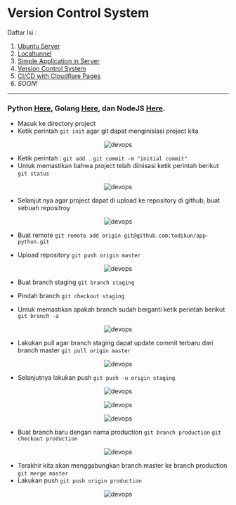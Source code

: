 # Version Control System

Daftar Isi :
  1. [Ubuntu Server](https://github.com/todikun/dev-ops/tree/main/ubuntu-server)
  2. [Localtunnel](https://github.com/todikun/dev-ops/tree/main/localtunnel)
  3. [Simple Application in Server](https://github.com/todikun/dev-ops/tree/main/application-in-server)
  4. [Version Control System](https://github.com/todikun/dev-ops/tree/main/vcs-basic)
  5. [CI/CD with Cloudflare Pages](https://github.com/todikun/dev-ops/blob/main/cicd-with-cloudflare)
  6. *SOON!*
---
### Python [Here](https://github.com/todikun/app-python), Golang [Here](https://github.com/todikun/app-golang), dan NodeJS [Here](https://github.com/todikun/app-nodejs).
   - Masuk ke directory project
   - Ketik perintah `git init` agar git dapat menginisiasi project kita
   
   <p align="center">
      <img src="./img/1.png" alt="devops" width"="650">
   </p>
   
   - Ketik perintah :
   `git add .`
   `git commit -m "initial commit"`
   - Untuk memastikan bahwa project telah diinisasi ketik perintah berikut `git status`
   
   <p align="center">
      <img src="./img/2.png" alt="devops" width"="650">
   </p>
   
   - Selanjut nya agar project dapat di upload ke repository di github, buat sebuah repositroy 
   
   <p align="center">
      <img src="./img/3.png" alt="devops" width"="650">
   </p>
   
   - Buat remote
   `git remote add origin git@github.com:todikun/app-python.git`
   
   - Upload repository 
   `git push origin master` 
   
   <p align="center">
      <img src="./img/4.png" alt="devops" width"="650">
   </p>
   
   - Buat branch staging
   `git branch staging`
   
   - Pindah branch
   `git checkout staging`
   
   - Untuk memastikan apakah branch sudah berganti ketik perintah berikut
   `git branch -a`
   
   <p align="center">
      <img src="./img/5.png" alt="devops" width"="650">
   </p>
   
   - Lakukan pull agar branch staging dapat update commit terbaru dari branch master
   `git pull origin master`
   
   <p align="center">
      <img src="./img/6.png" alt="devops" width"="650">
   </p>
   
   - Selanjutnya lakukan push
   `git push -u origin staging`
   
   <p align="center">
      <img src="./img/7.png" alt="devops" width"="650">
   </p>   
   
   <p align="center">
      <img src="./img/8.png" alt="devops" width"="650">
   </p>   
   
   <p align="center">
      <img src="./img/9.png" alt="devops" width"="650">
   </p>
   
   - Buat branch baru dengan nama production
   `git branch production`
   `git checkout production`
      
   <p align="center">
      <img src="./img/10.png" alt="devops" width"="650">
   </p>
   
   - Terakhir kita akan menggabungkan branch master ke branch production
   `git merge master`
   - Lakukan push
   `git push origin production`
        
   <p align="center">
      <img src="./img/11.png" alt="devops" width"="650">
   </p> 
